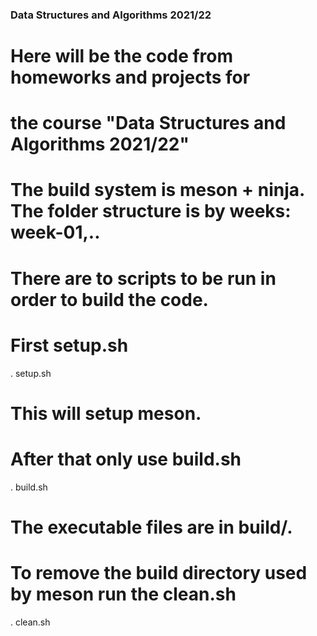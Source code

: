 ### Data Structures and Algorithms 2021/22

# Here will be the code from homeworks and projects for
# the course "Data Structures and Algorithms 2021/22"
# The build system is meson + ninja. The folder structure is by weeks: week-01,..

# There are to scripts to be run in order to build the code.
# First setup.sh

. setup.sh

# This will setup meson.
# After that only use build.sh

. build.sh

# The executable files are in build/<coresponding-name-of-week-problem>.

# To remove the build directory used by meson run the clean.sh

. clean.sh